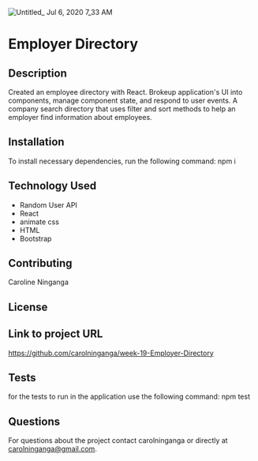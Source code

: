 ![Untitled_ Jul 6, 2020 7_33 AM](https://user-images.githubusercontent.com/33443452/86590519-c23f1800-bf5d-11ea-8c26-91b43efaa59e.gif)
# Employer Directory

## Description
Created an employee directory with React. Brokeup application's UI into components, manage component state, and respond to user events. A company search directory that uses filter and sort methods to help an employer find information about employees.


## Installation

To install necessary dependencies, run the following command:
npm i

## Technology Used
- Random User API
- React
- animate css
- HTML
- Bootstrap


## Contributing 
Caroline Ninganga

## License


## Link to project URL
https://github.com/carolninganga/week-19-Employer-Directory

## Tests

for the tests to run in the application use the following command:
npm test

## Questions

For questions about the project contact carolninganga or directly at carolninganga@gmail.com.

